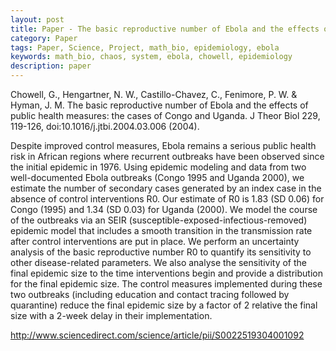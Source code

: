 ```yaml
---
layout: post
title: Paper - The basic reproductive number of Ebola and the effects of public health measures - the cases of Congo and Uganda
category: Paper
tags: Paper, Science, Project, math_bio, epidemiology, ebola
keywords: math_bio, chaos, system, ebola, chowell, epidemiology
description: paper
---
```


Chowell, G., Hengartner, N. W., Castillo-Chavez, C., Fenimore, P. W. & Hyman, J. M. The basic reproductive number of Ebola and the effects of public health measures: the cases of Congo and Uganda. J Theor Biol 229, 119-126, doi:10.1016/j.jtbi.2004.03.006 (2004).

Despite improved control measures, Ebola remains a serious public health risk in African regions where recurrent outbreaks have been observed since the initial epidemic in 1976. Using epidemic modeling and data from two well-documented Ebola outbreaks (Congo 1995 and Uganda 2000), we estimate the number of secondary cases generated by an index case in the absence of control interventions R0. Our estimate of R0 is 1.83 (SD 0.06) for Congo (1995) and 1.34 (SD 0.03) for Uganda (2000). We model the course of the outbreaks via an SEIR (susceptible-exposed-infectious-removed) epidemic model that includes a smooth transition in the transmission rate after control interventions are put in place. We perform an uncertainty analysis of the basic reproductive number R0 to quantify its sensitivity to other disease-related parameters. We also analyse the sensitivity of the final epidemic size to the time interventions begin and provide a distribution for the final epidemic size. The control measures implemented during these two outbreaks (including education and contact tracing followed by quarantine) reduce the final epidemic size by a factor of 2 relative the final size with a 2-week delay in their implementation.

<http://www.sciencedirect.com/science/article/pii/S0022519304001092>
